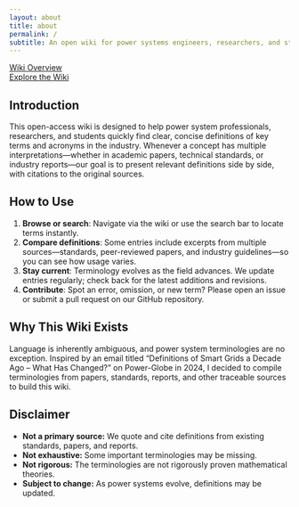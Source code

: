 ```yaml
---
layout: about
title: about
permalink: /
subtitle: An open wiki for power systems engineers, researchers, and students.
---
```


<div class="button-row-container text-center mb-5">
  <div class="row justify-content-center">
    <div class="col-auto mb-3">
      <a href="/wiki-overview/" class="btn btn-secondary btn-lg wiki-overview-button">
        <i class="fas fa-info-circle"></i> Wiki Overview
      </a>
    </div>
    <div class="col-auto mb-3">
      <a href="/wiki/" class="btn btn-primary btn-lg wiki-button">
        <i class="fas fa-book"></i> Explore the Wiki
      </a>
    </div>
  </div>
</div>

## Introduction

This open-access wiki is designed to help power system professionals, researchers, and students quickly find clear, concise definitions of key terms and acronyms in the industry.
Whenever a concept has multiple interpretations—whether in academic papers, technical standards, or industry reports—our goal is to present relevant definitions side by side, with citations to the original sources.

## How to Use

1. **Browse or search**: Navigate via the wiki or use the search bar to locate terms instantly.
1. **Compare definitions**: Some entries include excerpts from multiple sources—standards, peer-reviewed papers, and industry guidelines—so you can see how usage varies.
1. **Stay current**: Terminology evolves as the field advances. We update entries regularly; check back for the latest additions and revisions.
1. **Contribute**: Spot an error, omission, or new term? Please open an issue or submit a pull request on our GitHub repository.

## Why This Wiki Exists

Language is inherently ambiguous, and power system terminologies are no exception. Inspired by an email titled “Definitions of Smart Grids a Decade Ago – What Has Changed?” on Power-Globe in 2024, I decided to compile terminologies from papers, standards, reports, and other traceable sources to build this wiki.

## Disclaimer

- **Not a primary source:** We quote and cite definitions from existing standards, papers, and reports.
- **Not exhaustive:** Some important terminologies may be missing.
- **Not rigorous:** The terminologies are not rigorously proven mathematical theories.
- **Subject to change:** As power systems evolve, definitions may be updated.
